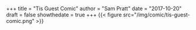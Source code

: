+++
title = "Tis Guest Comic"
author = "Sam Pratt"
date = "2017-10-20"
draft = false
showthedate = true
+++
{{< figure src="/img/comic/tis-guest-comic.png" >}}